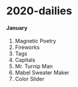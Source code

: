 # 2020-dailies

#### January
   1. Magnetic Poetry
   2. Fireworks
   3. Tags
   4. Capitals
   5. Mr. Turnip Man
   6. Mabel Sweater Maker
   7. Color Slider
